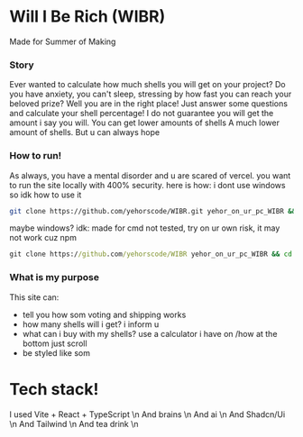 # Will I Be Rich (WIBR)
Made for Summer of Making

### Story
Ever wanted to calculate how much shells you will get on your project?
Do you have anxiety, you can't sleep, stressing by how fast you can reach your beloved prize?
Well you are in the right place! Just answer some questions and calculate your shell percentage!
I do not guarantee you will get the amount i say you will. 
You can get lower amounts of shells
A much lower amount of shells. But u can always hope

### How to run!
As always, you have a mental disorder and u are scared of vercel. you want to run the site locally with 400% security. here is how: i dont use windows so idk how to use it

```bash
git clone https://github.com/yehorscode/WIBR.git yehor_on_ur_pc_WIBR && cd yehor_on_ur_pc_WIBR && echo I am ON YOUR PC!!!!!! CRYPTO MINER INSTALLING!!!!! && echo im joking srry i scared u && echo installing dependencies && npm i && echo prob done && echo running && npm run dev && enjoy
```

maybe windows? idk:
made for cmd not tested, try on ur own risk, it may not work cuz npm

```cmd
git clone https://github.com/yehorscode/WIBR yehor_on_ur_pc_WIBR && cd yehor_on_ur_pc_WIBR && npm i && npm run dev
```

### What is my purpose
This site can:
- tell you how som voting and shipping works
- how many shells will i get? i inform u
- what can i buy with my shells? use a calculator i have on /how at the bottom just scroll
- be styled like som

# Tech stack!
I used Vite + React + TypeScript \n
And brains \n
And ai \n
And Shadcn/Ui \n
And Tailwind \n
And tea drink \n